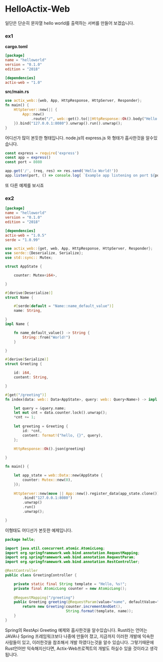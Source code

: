 # HelloActix-Web

일단은 단순히 문자열 hello world를 출력하는 서버를 만들어 보겠습니다.

### ex1

**cargo.toml**

``` toml
[package]
name = "helloworld"
version = "0.1.0"
edition = "2018"

[dependencies]
actix-web = "1.0"
```

**src/main.rs**

``` rust
use actix_web::{web, App, HttpResponse, HttpServer, Responder};
fn main() {
    HttpServer::new(|| {
        App::new()
            .route("/", web::get().to(||HttpResponse::Ok().body("Hello world!")))
    }).bind("127.0.0.1:8080").unwrap().run().unwrap();
}
```

어디선가 많이 본듯한 형태입니다. 
node.js의 express.js 와 형태가 흡사한것을 알수있습니다.

``` javascript
const express = require('express')
const app = express()
const port = 8080

app.get('/', (req, res) => res.send('Hello World!'))
app.listen(port, () => console.log( `Example app listening on port ${port}!` ))
```

또 다른 예제를 보시죠

### ex2
``` toml
[package]
name = "helloworld"
version = "0.1.0"
edition = "2018"

[dependencies]
actix-web = "1.0.5"
serde = "1.0.99"
```

```Rust
use actix_web::{get, web, App, HttpResponse, HttpServer, Responder}; 
use serde::{Deserialize, Serialize}; 
use std::sync:: Mutex; 

struct AppState {

    counter: Mutex<i64>,

}

#[derive(Deserialize)]
struct Name {

    #[serde(default = "Name::name_default_value")]
    name: String,

}
impl Name {

    fn name_default_value() -> String {
        String::from("World!")
    }

}

#[derive(Serialize)]
struct Greeting {

    id: i64,
    content: String,

}

#[get("/greeting")]
fn index(data: web:: Data<AppState>, query: web:: Query<Name>) -> impl Responder {

    let query = &query.name;
    let mut cnt = data.counter.lock().unwrap();
    *cnt += 1;
    
    let greeting = Greeting {
        id: *cnt,
        content: format!("hello, {}", query),
    };
    
    HttpResponse::Ok().json(greeting)

}

fn main() {

    let app_state = web::Data::new(AppState {
        counter: Mutex::new(0),
    });
    
    HttpServer::new(move || App::new().register_data(app_state.clone()).service(index))
        .bind("127.0.0.1:8080")
        .unwrap()
        .run()
        .unwrap();

}
``` 
이형태도 어디선가 본듯한 예제입니다.

``` JAVA
package hello;

import java.util.concurrent.atomic.AtomicLong;
import org.springframework.web.bind.annotation.RequestMapping;
import org.springframework.web.bind.annotation.RequestParam;
import org.springframework.web.bind.annotation.RestController;

@RestController
public class GreetingController {

    private static final String template = "Hello, %s!";
    private final AtomicLong counter = new AtomicLong();
    
    @RequestMapping("/greeting")
    public Greeting greeting(@RequestParam(value="name", defaultValue="World") String name) {
        return new Greeting(counter.incrementAndGet(),
                            String.format(template, name));
    }
}
```
Spring의 RestApi Greeting 예제와 흡사한것을 알수있습니다.
Rust라는 언어는 JAVA나 Spring 프레임워크보다 나중에 만들어 졌고, 지금까지 이러한 개발에 익숙한 사람들이 있고, 이러한것을 참조해서 개발 하였다는것을 알수 있습니다.
그렇기때문에 Rust언어만 익숙해지신다면, Actix-Web프로젝트의 개발도 하실수 있을 것이라고 생각됩니다.

